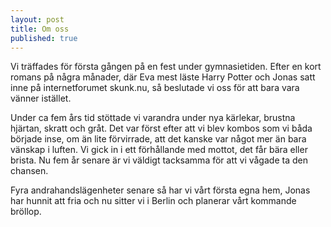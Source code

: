 ```yaml
---
layout: post
title: Om oss
published: true
---
```


Vi träffades för första gången på en fest under gymnasietiden. Efter en kort romans på några månader, där Eva mest läste Harry Potter och Jonas satt inne på internetforumet skunk.nu, så beslutade vi oss för att bara vara vänner istället.

Under ca fem års tid stöttade vi varandra under nya kärlekar, brustna hjärtan, skratt och gråt. Det var först efter att vi blev kombos som vi båda började inse, om än lite förvirrade, att det kanske var något mer än bara vänskap i luften. Vi gick in i ett förhållande med mottot, det får bära eller brista. Nu fem år senare är vi väldigt tacksamma för att vi vågade ta den chansen. 



Fyra andrahandslägenheter senare så har vi vårt första egna hem, Jonas har hunnit att fria och nu sitter vi i Berlin och planerar vårt kommande bröllop.